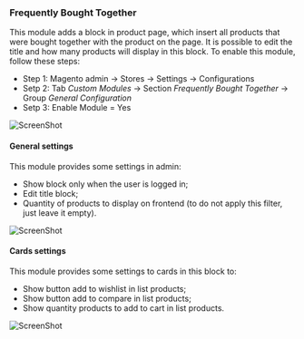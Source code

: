 ### Frequently Bought Together

This module adds a block in product page, which insert all products that were bought together with the product on the page. It is possible to edit the title and how many products will display in this block. To enable this module, follow these steps:
  - Step 1: Magento admin -> Stores -> Settings -> Configurations
  - Setp 2: Tab _Custom Modules_ -> Section _Frequently Bought Together_ -> Group _General Configuration_
  - Setp 3: Enable Module = Yes

![ScreenShot](https://github.com/santanaluc94/CustomModules_BoughTogether/master/Readme/module.jpg)

#### General settings

This module provides some settings in admin:
  - Show block only when the user is logged in;
  - Edit title block;
  - Quantity of products to display on frontend (to do not apply this filter, just leave it empty).

![ScreenShot](https://github.com/santanaluc94/CustomModules_BoughTogether/master/Readme/general-settings.jpg)

#### Cards settings

This module provides some settings to cards in this block to:
  - Show button add to wishlist in list products;
  - Show button add to compare in list products;
  - Show quantity products to add to cart in list products.

![ScreenShot](https://github.com/santanaluc94/CustomModules_BoughTogether/master/Readme/cards-settings.jpg)

